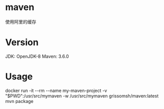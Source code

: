 # maven
使用阿里的缓存

# Version
JDK: OpenJDK-8
Maven: 3.6.0

# Usage
docker run -it --rm --name my-maven-project -v "$PWD":/usr/src/mymaven -w /usr/src/mymaven grissomsh/maven:latest mvn package
